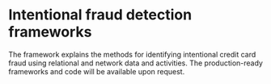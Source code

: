 # Intentional fraud detection frameworks
The framework explains the methods for identifying intentional credit card fraud using relational and network data and activities. The production-ready frameworks and code will be available upon request.
